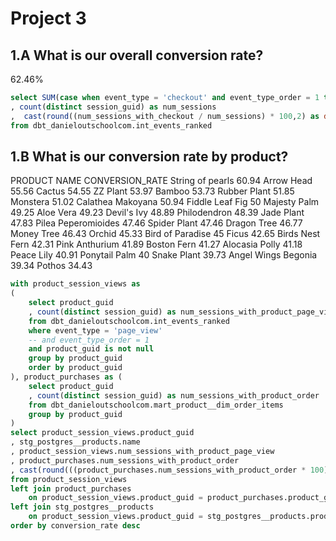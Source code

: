 # Project 3

## 1.A What is our overall conversion rate?
62.46%
```sql
select SUM(case when event_type = 'checkout' and event_type_order = 1 then 1 else 0 end) as num_sessions_with_checkout 
, count(distinct session_guid) as num_sessions
,  cast(round((num_sessions_with_checkout / num_sessions) * 100,2) as decimal(36,2)) as conversion_rate
from dbt_danieloutschoolcom.int_events_ranked
```


## 1.B What is our conversion rate by product?
PRODUCT NAME	CONVERSION_RATE
String of pearls	60.94
Arrow Head	        55.56
Cactus	            54.55
ZZ Plant	        53.97
Bamboo	53.73
Rubber Plant	51.85
Monstera	51.02
Calathea Makoyana	50.94
Fiddle Leaf Fig	50
Majesty Palm	49.25
Aloe Vera	49.23
Devil's Ivy	48.89
Philodendron	48.39
Jade Plant	47.83
Pilea Peperomioides	47.46
Spider Plant	47.46
Dragon Tree	46.77
Money Tree	46.43
Orchid	45.33
Bird of Paradise	45
Ficus	42.65
Birds Nest Fern	42.31
Pink Anthurium	41.89
Boston Fern	41.27
Alocasia Polly	41.18
Peace Lily	40.91
Ponytail Palm	40
Snake Plant	39.73
Angel Wings Begonia	39.34
Pothos	34.43
```sql
with product_session_views as
(
    select product_guid
    , count(distinct session_guid) as num_sessions_with_product_page_view
    from dbt_danieloutschoolcom.int_events_ranked
    where event_type = 'page_view'
    -- and event_type_order = 1
    and product_guid is not null
    group by product_guid
    order by product_guid
), product_purchases as (
    select product_guid
    , count(distinct session_guid) as num_sessions_with_product_order
    from dbt_danieloutschoolcom.mart_product__dim_order_items
    group by product_guid
)
select product_session_views.product_guid
, stg_postgres__products.name
, product_session_views.num_sessions_with_product_page_view
, product_purchases.num_sessions_with_product_order
, cast(round(((product_purchases.num_sessions_with_product_order * 100) / product_session_views.num_sessions_with_product_page_view),2) as decimal(36,2)) as conversion_rate
from product_session_views
left join product_purchases
    on product_session_views.product_guid = product_purchases.product_guid
left join stg_postgres__products
    on product_session_views.product_guid = stg_postgres__products.product_guid
order by conversion_rate desc

```


